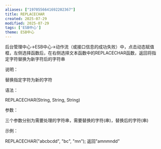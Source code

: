 ```yaml
---
aliases: ["1970556641692202367"]
title: REPLACECHAR
created: 2025-07-29
modified: 2025-07-29
tags: ['ESB中心']
theme: ESB中心
---
```


后台管理中心->ESB中心->动作流（或接口信息的成功失败）中，点击动态赋值框，左侧选择函数后，在右侧选择文本函数中的REPLACECHAR函数，返回将指定字符替换为新字符后的字符串

说明：

替换指定字符为新的字符

语法：

REPLACECHAR(String, String, String)

参数：

三个参数分别为需要处理的字符串，需要替换的字符(串)，替换后的字符(串)

示例：

REPLACECHAR("abcbcdd", "bc", "mn"); 返回"amnmndd"